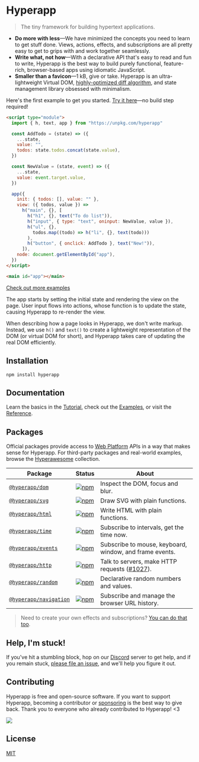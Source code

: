 # Hyperapp

> The tiny framework for building hypertext applications.

- **Do more with less**—We have minimized the concepts you need to learn to get stuff done. Views, actions, effects, and subscriptions are all pretty easy to get to grips with and work together seamlessly.
- **Write what, not how**—With a declarative API that's easy to read and fun to write, Hyperapp is the best way to build purely functional, feature-rich, browser-based apps using idiomatic JavaScript.
- **Smaller than a favicon**—1 kB, give or take. Hyperapp is an ultra-lightweight Virtual DOM, [highly-optimized diff algorithm](https://javascript.plainenglish.io/javascript-frameworks-performance-comparison-2020-cd881ac21fce), and state management library obsessed with minimalism.

Here's the first example to get you started. [Try it here](https://codepen.io/jorgebucaran/pen/zNxZLP?editors=1000)—no build step required!

<!-- prettier-ignore -->
```html
<script type="module">
  import { h, text, app } from "https://unpkg.com/hyperapp"

  const AddTodo = (state) => ({
    ...state,
    value: "",
    todos: state.todos.concat(state.value),
  })

  const NewValue = (state, event) => ({
    ...state,
    value: event.target.value,
  })

  app({
    init: { todos: [], value: "" },
    view: ({ todos, value }) =>
      h("main", {}, [
        h("h1", {}, text("To do list")),
        h("input", { type: "text", oninput: NewValue, value }),
        h("ul", {},
          todos.map((todo) => h("li", {}, text(todo)))
        ),
        h("button", { onclick: AddTodo }, text("New!")),
      ]),
    node: document.getElementById("app"),
  })
</script>

<main id="app"></main>
```

[Check out more examples](https://codepen.io/collection/nLLvrz?grid_type=grid)

The app starts by setting the initial state and rendering the view on the page. User input flows into actions, whose function is to update the state, causing Hyperapp to re-render the view.

When describing how a page looks in Hyperapp, we don't write markup. Instead, we use `h()` and `text()` to create a lightweight representation of the DOM (or virtual DOM for short), and Hyperapp takes care of updating the real DOM efficiently.

## Installation

```console
npm install hyperapp
```

## Documentation

Learn the basics in the [Tutorial](docs/tutorial.md), check out the [Examples](https://codepen.io/collection/nLLvrz?grid_type=grid), or visit the [Reference](docs/reference.md).

## Packages

Official packages provide access to [Web Platform](https://platform.html5.org) APIs in a way that makes sense for Hyperapp. For third-party packages and real-world examples, browse the [Hyperawesome](https://github.com/jorgebucaran/hyperawesome) collection.

| Package                                        | Status                                                                                                                                              | About                                                                                                     |
| ---------------------------------------------- | --------------------------------------------------------------------------------------------------------------------------------------------------- | --------------------------------------------------------------------------------------------------------- |
| [`@hyperapp/dom`](/packages/dom)               | [![npm](https://img.shields.io/npm/v/@hyperapp/dom.svg?style=for-the-badge&color=0366d6&label=)](https://www.npmjs.com/package/@hyperapp/dom)       | Inspect the DOM, focus and blur.                                                                          |
| [`@hyperapp/svg`](/packages/svg)               | [![npm](https://img.shields.io/npm/v/@hyperapp/svg.svg?style=for-the-badge&color=0366d6&label=)](https://www.npmjs.com/package/@hyperapp/svg)       | Draw SVG with plain functions.                                                                            |
| [`@hyperapp/html`](/packages/html)             | [![npm](https://img.shields.io/npm/v/@hyperapp/html.svg?style=for-the-badge&color=0366d6&label=)](https://www.npmjs.com/package/@hyperapp/html)     | Write HTML with plain functions.                                                                          |
| [`@hyperapp/time`](/packages/time)             | [![npm](https://img.shields.io/npm/v/@hyperapp/time.svg?style=for-the-badge&color=0366d6&label=)](https://www.npmjs.com/package/@hyperapp/time)     | Subscribe to intervals, get the time now.                                                                 |
| [`@hyperapp/events`](/packages/events)         | [![npm](https://img.shields.io/npm/v/@hyperapp/events.svg?style=for-the-badge&color=0366d6&label=)](https://www.npmjs.com/package/@hyperapp/events) | Subscribe to mouse, keyboard, window, and frame events.                                                   |
| [`@hyperapp/http`](/packages/http)             | [![npm](https://img.shields.io/badge/-planned-6a737d?style=for-the-badge&label=)](https://www.npmjs.com/package/@hyperapp/http)                     | Talk to servers, make HTTP requests ([#1027](https://github.com/jorgebucaran/hyperapp/discussions/1027)). |
| [`@hyperapp/random`](/packages/random)         | [![npm](https://img.shields.io/badge/-planned-6a737d?style=for-the-badge&label=)](https://www.npmjs.com/package/@hyperapp/random)                   | Declarative random numbers and values.                                                                    |
| [`@hyperapp/navigation`](/packages/navigation) | [![npm](https://img.shields.io/badge/-planned-6a737d?style=for-the-badge&label=)](https://www.npmjs.com/package/@hyperapp/navigation)               | Subscribe and manage the browser URL history.                                                             |

> Need to create your own effects and subscriptions? [You can do that too](docs/reference.md).

## Help, I'm stuck!

If you've hit a stumbling block, hop on our [Discord](https://discord.gg/eFvZXzXF9U) server to get help, and if you remain stuck, [please file an issue](https://github.com/jorgebucaran/hyperapp/issues/new), and we'll help you figure it out.

## Contributing

Hyperapp is free and open-source software. If you want to support Hyperapp, becoming a contributor or [sponsoring](https://github.com/sponsors/jorgebucaran) is the best way to give back. Thank you to everyone who already contributed to Hyperapp! <3

[![](https://opencollective.com/hyperapp/contributors.svg?width=1024&button=false)](https://github.com/jorgebucaran/hyperapp/graphs/contributors)

## License

[MIT](LICENSE.md)
